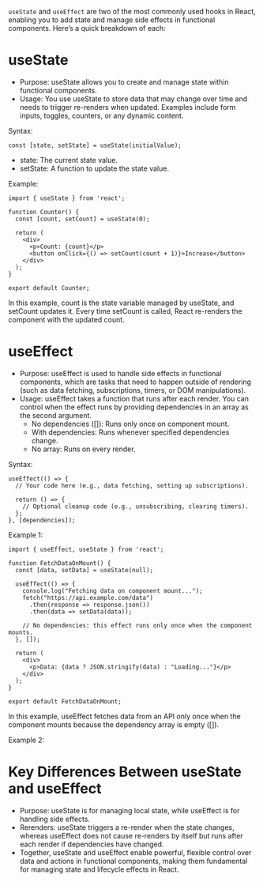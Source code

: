 `useState` and `useEffect` are two of the most commonly used hooks in React, enabling you to add state and manage side effects in functional components. Here’s a quick breakdown of each:

# useState
+ Purpose: useState allows you to create and manage state within functional components.
+ Usage: You use useState to store data that may change over time and needs to trigger re-renders when updated. Examples include form inputs, toggles, counters, or any dynamic content.

Syntax:
```
const [state, setState] = useState(initialValue);
```
+ state: The current state value.
+ setState: A function to update the state value.

Example:
```
import { useState } from 'react';

function Counter() {
  const [count, setCount] = useState(0);

  return (
    <div>
      <p>Count: {count}</p>
      <button onClick={() => setCount(count + 1)}>Increase</button>
    </div>
  );
}

export default Counter;
```

In this example, count is the state variable managed by useState, and setCount updates it. Every time setCount is called, React re-renders the component with the updated count.

# useEffect
+ Purpose: useEffect is used to handle side effects in functional components, which are tasks that need to happen outside of rendering (such as data fetching, subscriptions, timers, or DOM manipulations).
+ Usage: useEffect takes a function that runs after each render. You can control when the effect runs by providing dependencies in an array as the second argument.
  - No dependencies ([]): Runs only once on component mount.
  - With dependencies: Runs whenever specified dependencies change.
  - No array: Runs on every render.

Syntax:
```
useEffect(() => {
  // Your code here (e.g., data fetching, setting up subscriptions).

  return () => {
    // Optional cleanup code (e.g., unsubscribing, clearing timers).
  };
}, [dependencies]);
```

Example 1:
```
import { useEffect, useState } from 'react';

function FetchDataOnMount() {
  const [data, setData] = useState(null);

  useEffect(() => {
    console.log("Fetching data on component mount...");
    fetch("https://api.example.com/data")
      .then(response => response.json())
      .then(data => setData(data));

    // No dependencies: this effect runs only once when the component mounts.
  }, []); 

  return (
    <div>
      <p>Data: {data ? JSON.stringify(data) : "Loading..."}</p>
    </div>
  );
}

export default FetchDataOnMount;
```

In this example, useEffect fetches data from an API only once when the component mounts because the dependency array is empty ([]).

Example 2:


# Key Differences Between useState and useEffect
+ Purpose: useState is for managing local state, while useEffect is for handling side effects.
+ Rerenders: useState triggers a re-render when the state changes, whereas useEffect does not cause re-renders by itself but runs after each render if dependencies have changed.
+ Together, useState and useEffect enable powerful, flexible control over data and actions in functional components, making them fundamental for managing state and lifecycle effects in React.
